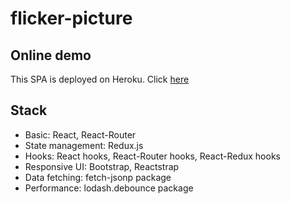 # flicker-picture

## Online demo

This SPA is deployed on Heroku. Click [here](https://yanyan-flickr-picture.herokuapp.com/)

## Stack

* Basic: React, React-Router
* State management: Redux.js
* Hooks: React hooks, React-Router hooks, React-Redux hooks
* Responsive UI: Bootstrap, Reactstrap
* Data fetching: fetch-jsonp package
* Performance: lodash.debounce package